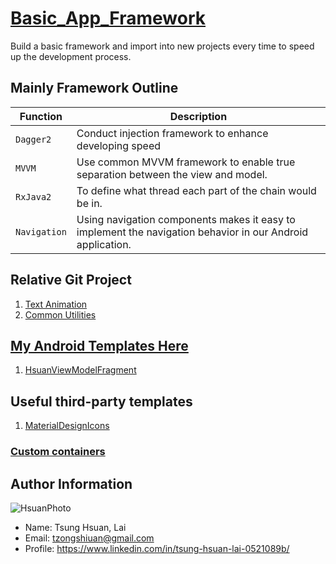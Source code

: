 # [Basic_App_Framework](https://github.com/tzongshiuan/Basic_App_Framework)
Build a basic framework and import into new projects every time to speed up the development process.

## Mainly Framework Outline
| Function | Description |
| -------- | ----------- |
| `Dagger2` | Conduct injection framework to enhance developing speed |
| `MVVM` | Use common MVVM framework to enable true separation between the view and  model. |
| `RxJava2` | To define what thread each part of the chain would be in. |
| `Navigation` | Using navigation components makes it easy to implement the navigation behavior in our Android application. |

## Relative Git Project
1. [Text Animation](https://github.com/tzongshiuan/text_animation)
2. [Common Utilities](https://github.com/tzongshiuan/utils)

## [My Android Templates Here](https://github.com/tzongshiuan/android_templates)
1. [HsuanViewModelFragment](https://github.com/tzongshiuan/android_templates/tree/master/other/HsuanViewModelFragment)

## Useful third-party templates
1. [MaterialDesignIcons](https://github.com/intrications/material-design-icons-adt-template)

### [Custom containers](https://github.com/markdown-it/markdown-it-container)


## Author Information
![HsuanPhoto](https://i.imgur.com/T50aHcd.jpg)

+ Name: Tsung Hsuan, Lai
+ Email: tzongshiuan@gmail.com
+ Profile: https://www.linkedin.com/in/tsung-hsuan-lai-0521089b/
